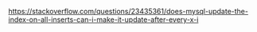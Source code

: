 https://stackoverflow.com/questions/23435361/does-mysql-update-the-index-on-all-inserts-can-i-make-it-update-after-every-x-i
